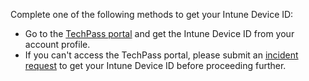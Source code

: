 Complete one of the following methods to get your Intune Device ID:

- Go to the [TechPass portal](https://portal.techpass.gov.sg/secure/account/profile) and get the Intune Device ID from your account profile.<br>
- If you can't access the TechPass portal, please submit an [incident request](https://go.gov.sg/techpass-sr) to get your Intune Device ID before proceeding further.

